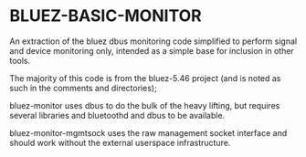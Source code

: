 # BLUEZ-BASIC-MONITOR

An extraction of the bluez dbus monitoring code simplified to perform signal and device monitoring only, intended as a simple base for inclusion in other tools.

The majority of this code is from the bluez-5.46 project (and is noted as such in the comments and directories); 

bluez-monitor uses dbus to do the bulk of the heavy lifting, but requires several libraries and bluetoothd and dbus to be available.

bluez-monitor-mgmtsock uses the raw management socket interface and should work without the external userspace infrastructure.


